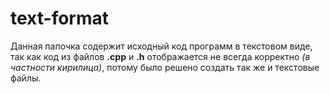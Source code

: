 # text-format

Данная папочка содержит исходный код программ в текстовом виде, так как код из файлов <b>.cpp</b> и <b>.h</b> отображается не всегда корректно <i>(в частности кирилица)</i>, потому было решено создать так же и текстовые файлы.
